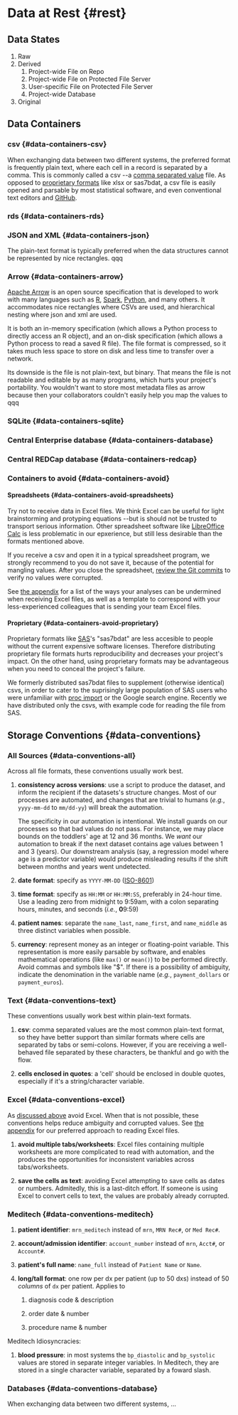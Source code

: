 Data at Rest {#rest}
====================================

Data States
------------------------------------

1. Raw
1. Derived
    1. Project-wide File on Repo
    1. Project-wide File on Protected File Server
    1. User-specific File on Protected File Server
    1. Project-wide Database
1. Original

Data Containers
------------------------------------

### csv {#data-containers-csv}

When exchanging data between two different systems, the preferred format is frequently plain text, where each cell in a record is separated by a comma.  This is commonly called a csv --a [comma separated value](https://en.wikipedia.org/wiki/Comma-separated_values) file.  As opposed to [proprietary formats](#data-containers-avoid) like xlsx or sas7bdat, a csv file is easily opened and parsable by most statistical software, and even conventional text editors and [GitHub](https://help.github.com/en/github/managing-files-in-a-repository/rendering-csv-and-tsv-data).


### rds {#data-containers-rds}


### JSON and XML {#data-containers-json}

The plain-text format is typically preferred when the data structures cannot be represented by nice rectangles. qqq

### Arrow {#data-containers-arrow}

[Apache Arrow](https://arrow.apache.org/) is an open source specification that is developed to work with many languages such as [R](https://arrow.apache.org/docs/r/), [Spark](https://towardsdatascience.com/a-gentle-introduction-to-apache-arrow-with-apache-spark-and-pandas-bb19ffe0ddae), [Python](https://spark.apache.org/docs/latest/sql-pyspark-pandas-with-arrow.html), and many others.  It accommodates nice rectangles where CSVs are used, and hierarchical nesting where json and xml are used.  

It is both an in-memory specification (which allows a Python process to directly access an R object), and an on-disk specification (which allows a Python process to read a saved R file).  The file format is compressed, so it takes much less space to store on disk and less time to transfer over a network.  

Its downside is the file is not plain-text, but binary.  That means the file is not readable and editable by as many programs, which hurts your project's portability.  You wouldn't want to store most metadata files as arrow because then your collaborators couldn't easily help you map the values to qqq

### SQLite {#data-containers-sqlite}

### Central Enterprise database {#data-containers-database}

### Central REDCap database {#data-containers-redcap}

### Containers to avoid {#data-containers-avoid}

#### Spreadsheets {#data-containers-avoid-spreadsheets}

Try not to receive data in Excel files.  We think Excel can be useful for light brainstorming and protyping equations --but is should not be trusted to transport serious information.  Other spreadsheet software like [LibreOffice Calc](https://en.wikipedia.org/wiki/LibreOffice_Calc) is less problematic in our epxerience, but still less desirable than the formats mentioned above.

If you receive a csv and open it in a typical spreadsheet program, we strongly recommend to you do not save it, because of the potential for mangling values.  After you close the spreadsheet, [review the Git commits](#git-stability) to verify no values were corrupted.

See [the appendix](#snippets-correspondence-excel) for a list of the ways your analyses can be undermined when receiving Excel files, as well as a template to correspond with your less-experienced colleagues that is sending your team Excel files. 

#### Proprietary {#data-containers-avoid-proprietary}

Proprietary formats like [SAS](https://en.wikipedia.org/wiki/SAS_(software))'s "sas7bdat" are less accesible to people without the current expensive software licenses.  Therefore distributing proprietary file formats hurts reproducibility and decreases your project's impact.  On the other hand, using proprietary formats may be advantageous when you need to conceal the project's failure.

We formerly distributed sas7bdat files to supplement (otherwise identical) csvs, in order to cater to the suprisingly large population of SAS users who were unfamiliar with [proc import](https://documentation.sas.com/?docsetId=proc&docsetTarget=n18jyszn33umngn14czw2qfw7thc.htm&docsetVersion=9.4&locale=en) or the Google search engine.  Recently we have distributed only the csvs, with example code for reading the file from SAS.


Storage Conventions {#data-conventions}
------------------------------------

### All Sources {#data-conventions-all}

Across all file formats, these conventions usually work best.

1. **consistency across versions**: use a script to produce the dataset, and inform the recipient if the datasets's structure changes.  Most of our processes are automated, and changes that are trivial to humans (*e.g.*, `yyyy-mm-dd` to `mm/dd-yy`) will break the automation.  

    The specificity in our automation is intentional.  We install guards on our processes so that bad values do not pass.  For instance, we may place bounds on the toddlers' age at 12 and 36 months.  We *want* our automation to break if the next dataset contains age values between 1 and 3 (years).  Our downstream analysis (say, a regression model where age is a predictor variable) would produce misleading results if the shift between months and years went undetected.

1. **date format**: specify as `YYYY-MM-DD` ([ISO-8601](https://www.explainxkcd.com/wiki/index.php/1179:_ISO_8601))

1. **time format**: specify as `HH:MM` or `HH:MM:SS`, preferably in 24-hour time.  Use a leading zero from midnight to 9:59am, with a colon separating hours, minutes, and seconds (*i.e.*, **0**9:59) 

1. **patient names**: separate the `name_last`, `name_first`, and `name_middle` as three distinct variables when possible.

1. **currency**: represent money as an integer or floating-point variable.  This representation is more easily parsable by software, and enables mathematical operations (like `max()` or `mean()`) to be performed directly.  Avoid commas and symbols like "$".  If there is a possibility of ambiguity, indicate the denomination in the variable name (*e.g.*, `payment_dollars` or `payment_euros`).


### Text {#data-conventions-text}

These conventions usually work best within plain-text formats.

1. **csv**: comma separated values are the most common plain-text format, so they have better support than similar formats where cells are separated by tabs or semi-colons.  However, if you are receiving a well-behaved file separated by these characters, be thankful and go with the flow.

1. **cells enclosed in quotes**: a 'cell' should be enclosed in double quotes, especially if it's a string/character variable.


### Excel {#data-conventions-excel}

As [discussed above]({#data-containers-avoid) avoid Excel.  When that is not possible, these conventions helps reduce ambiguity and corrupted values.  See [the appendix](#snippets-reading-excel) for our preferred approach to reading Excel files.

1. **avoid multiple tabs/worksheets**: Excel files containing multiple worksheets are more complicated to read with automation, and the produces the opportunities for inconsistent variables across tabs/worksheets.

1. **save the cells as text**: avoiding Excel attempting to save cells as dates or numbers.  Admitedly, this is a last-ditch effort.  If someone is using Excel to convert cells to text, the values are probably already corrupted.




        
### Meditech {#data-conventions-meditech}

1. **patient identifier**: `mrn_meditech` instead of `mrn`, `MRN Rec#`, or `Med Rec#`.

1. **account/admission identifier**: `account_number` instead of `mrn`, `Acct#`, or `Account#`.

1. **patient's full name**: `name_full` instead of `Patient Name` or `Name`.

1. **long/tall format**: one row per dx per patient (up to 50 dxs) instead of 50 *columns* of `dx` per patient.  Applies to

    1. diagnosis code & description

    1. order date & number

    1. procedure name & number

Meditech Idiosyncracies:

1. **blood pressure**: in most systems the `bp_diastolic` and `bp_systolic` values are stored in separate integer variables.  In Meditech, they are stored in a single character variable, separated by a foward slash.

### Databases {#data-conventions-database}

When exchanging data between two different systems, ...
